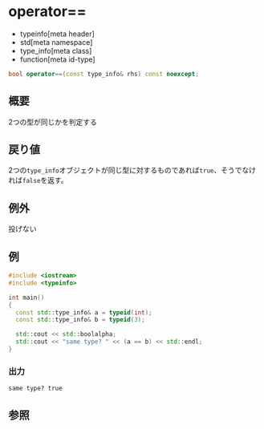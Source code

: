 # operator==
* typeinfo[meta header]
* std[meta namespace]
* type_info[meta class]
* function[meta id-type]

```cpp
bool operator==(const type_info& rhs) const noexcept;
```

## 概要
2つの型が同じかを判定する


## 戻り値
2つの`type_info`オブジェクトが同じ型に対するものであれば`true`、そうでなければ`false`を返す。


## 例外
投げない


## 例
```cpp example
#include <iostream>
#include <typeinfo>

int main()
{
  const std::type_info& a = typeid(int);
  const std::type_info& b = typeid(3);

  std::cout << std::boolalpha;
  std::cout << "same type? " << (a == b) << std::endl;
}
```

### 出力
```
same type? true
```

## 参照


